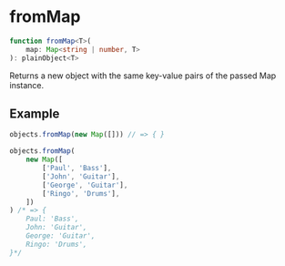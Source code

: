 # fromMap

```ts
function fromMap<T>(
    map: Map<string | number, T>
): plainObject<T>
```

Returns a new object with the same key-value pairs of the passed Map instance.

## Example

```ts
objects.fromMap(new Map([])) // => { }
```

```ts
objects.fromMap(
    new Map([
        ['Paul', 'Bass'],
        ['John', 'Guitar'],
        ['George', 'Guitar'],
        ['Ringo', 'Drums'],
    ])
) /* => {
    Paul: 'Bass',
    John: 'Guitar',
    George: 'Guitar',
    Ringo: 'Drums',
}*/
```
